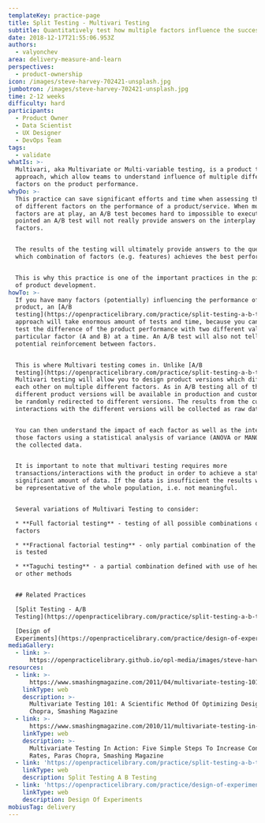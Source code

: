 ```yaml
---
templateKey: practice-page
title: Split Testing - Multivari Testing
subtitle: Quantitatively test how multiple factors influence the success of a design
date: 2018-12-17T21:55:06.953Z
authors:
  - valyonchev
area: delivery-measure-and-learn
perspectives:
  - product-ownership
icon: /images/steve-harvey-702421-unsplash.jpg
jumbotron: /images/steve-harvey-702421-unsplash.jpg
time: 2-12 weeks
difficulty: hard
participants:
  - Product Owner
  - Data Scientist
  - UX Designer
  - DevOps Team
tags:
  - validate
whatIs: >-
  Multivari, aka Multivariate or Multi-variable testing, is a product testing
  approach, which allow teams to understand influence of multiple different
  factors on the product performance.
whyDo: >-
  This practice can save significant efforts and time when assessing the impacts
  of different factors on the performance of a product/service. When multiple
  factors are at play, an A/B test becomes hard to impossible to execute and as
  pointed an A/B test will not really provide answers on the interplay fo
  factors.


  The results of the testing will ultimately provide answers to the question
  which combination of factors (e.g. features) achieves the best performance.


  This is why this practice is one of the important practices in the pivot phase
  of product development.
howTo: >-
  If you have many factors (potentially) influencing the performance of a
  product, an [A/B
  testing](https://openpracticelibrary.com/practice/split-testing-a-b-testing/)
  approach will take enormous amount of tests and time, because you can only
  test the difference of the product performance with two different values of a
  particular factor (A and B) at a time. An A/B test will also not tell you of
  potential reinforcement between factors.


  This is where Multivari testing comes in. Unlike [A/B
  testing](https://openpracticelibrary.com/practice/split-testing-a-b-testing/),
  Multivari testing will allow you to design product versions which differ from
  each other on multiple different factors. As in A/B testing all of the
  different product versions will be available in production and customers will
  be randomly redirected to different versions. The results from the customer
  interactions with the different versions will be collected as raw data.


  You can then understand the impact of each factor as well as the interplay of
  those factors using a statistical analysis of variance (ANOVA or MANOVA) over
  the collected data.


  It is important to note that multivari testing requires more
  transactions/interactions with the product in order to achieve a statistically
  significant amount of data. If the data is insufficient the results will not
  be representative of the whole population, i.e. not meaningful. 


  Several variations of Multivari Testing to consider:

  * **Full factorial testing** - testing of all possible combinations of the
  factors

  * **Fractional factorial testing** - only partial combination of the factors
  is tested

  * **Taguchi testing** - a partial combination defined with use of heuristics
  or other methods


  ## Related Practices

  [Split Testing - A/B
  Testing](https://openpracticelibrary.com/practice/split-testing-a-b-testing/)

  [Design of
  Experiments](https://openpracticelibrary.com/practice/design-of-experiments/)
mediaGallery:
  - link: >-
      https://openpracticelibrary.github.io/opl-media/images/steve-harvey-702421-unsplash.jpg
resources:
  - link: >-
      https://www.smashingmagazine.com/2011/04/multivariate-testing-101-a-scientific-method-of-optimizing-design/
    linkType: web
    description: >-
      Multivariate Testing 101: A Scientific Method Of Optimizing Design, Paras
      Chopra, Smashing Magazine 
  - link: >-
      https://www.smashingmagazine.com/2010/11/multivariate-testing-in-action-five-simple-steps-to-increase-conversion-rates/
    linkType: web
    description: >-
      Multivariate Testing In Action: Five Simple Steps To Increase Conversion
      Rates, Paras Chopra, Smashing Magazine
  - link: 'https://openpracticelibrary.com/practice/split-testing-a-b-testing/'
    linkType: web
    description: Split Testing A B Testing
  - link: 'https://openpracticelibrary.com/practice/design-of-experiments/'
    linkType: web
    description: Design Of Experiments
mobiusTag: delivery
---
```

